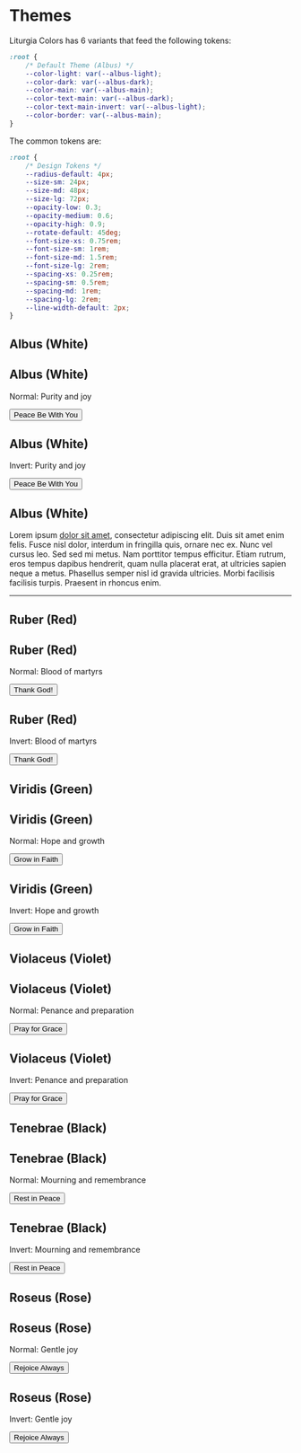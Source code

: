 <link rel="stylesheet" href="https://cdnjs.cloudflare.com/ajax/libs/font-awesome/6.5.1/css/all.min.css">

# Themes

Liturgia Colors has 6 variants that feed the following tokens:

```css
:root {
    /* Default Theme (Albus) */
    --color-light: var(--albus-light);
    --color-dark: var(--albus-dark);
    --color-main: var(--albus-main);
    --color-text-main: var(--albus-dark);
    --color-text-main-invert: var(--albus-light);
    --color-border: var(--albus-main);
}
```

The common tokens are:
```css
:root {
    /* Design Tokens */
    --radius-default: 4px;
    --size-sm: 24px;
    --size-md: 48px;
    --size-lg: 72px;
    --opacity-low: 0.3;
    --opacity-medium: 0.6;
    --opacity-high: 0.9;
    --rotate-default: 45deg;
    --font-size-xs: 0.75rem;
    --font-size-sm: 1rem;
    --font-size-md: 1.5rem;
    --font-size-lg: 2rem;
    --spacing-xs: 0.25rem;
    --spacing-sm: 0.5rem;
    --spacing-md: 1rem;
    --spacing-lg: 2rem;
    --line-width-default: 2px;
}
```

## Albus (White)
<section class="liturgia-mode albus-mode">
  <div class="demo-container">
    <div class="demo-box">
      <h1>Albus (White)</h1>
      <p>Normal: Purity and joy</p>
      <button><i class="fa-solid fa-dove"></i> Peace Be With You</button>
    </div>
    <div class="demo-box dark">
      <h1>Albus (White)</h1>
      <p>Invert: Purity and joy</p>
      <button><i class="fa-solid fa-dove"></i> Peace Be With You</button>
    </div>
    <div class="demo-box prose prose-lg bg-light">
      <h1>Albus (White)</h1>
      <p>Lorem ipsum <a href="#">dolor sit amet</a>, consectetur adipiscing elit. Duis sit amet enim felis. Fusce nisl dolor, interdum in fringilla quis, ornare nec ex. Nunc vel cursus leo. Sed sed mi metus. Nam porttitor tempus efficitur. Etiam rutrum, eros tempus dapibus hendrerit, quam nulla placerat erat, at ultricies sapien neque a metus. Phasellus semper nisl id gravida ultricies. Morbi facilisis facilisis turpis. Praesent in rhoncus enim.</p>
        <hr>
    </div>
  </div>
</section>

## Ruber (Red)
<section class="liturgia-mode ruber-mode">
  <div class="demo-container">
    <div class="demo-box">
      <h1>Ruber (Red)</h1>
      <p>Normal: Blood of martyrs</p>
      <button><i class="fa-solid fa-heart"></i> Thank God!</button>
    </div>
    <div class="demo-box invert">
      <h1>Ruber (Red)</h1>
      <p>Invert: Blood of martyrs</p>
      <button><i class="fa-solid fa-heart"></i> Thank God!</button>
    </div>
  </div>
</section>

## Viridis (Green)
<section class="liturgia-mode viridis-mode" style="background: var(--color-gradient);">
  <div class="demo-container">
    <div class="demo-box">
      <h1>Viridis (Green)</h1>
      <p>Normal: Hope and growth</p>
      <button><i class="fa-solid fa-leaf"></i> Grow in Faith</button>
    </div>
    <div class="demo-box invert">
      <h1>Viridis (Green)</h1>
      <p>Invert: Hope and growth</p>
      <button><i class="fa-solid fa-leaf"></i> Grow in Faith</button>
    </div>
  </div>
</section>

## Violaceus (Violet)
<section class="liturgia-mode violaceus-mode" style="background: var(--color-gradient);">
  <div class="demo-container">
    <div class="demo-box">
      <h1>Violaceus (Violet)</h1>
      <p>Normal: Penance and preparation</p>
      <button><i class="fa-solid fa-pray"></i> Pray for Grace</button>
    </div>
    <div class="demo-box invert">
      <h1>Violaceus (Violet)</h1>
      <p>Invert: Penance and preparation</p>
      <button><i class="fa-solid fa-pray"></i> Pray for Grace</button>
    </div>
  </div>
</section>

## Tenebrae (Black)
<section class="liturgia-mode tenebrae-mode" style="background: var(--color-gradient);">
  <div class="demo-container">
    <div class="demo-box">
      <h1>Tenebrae (Black)</h1>
      <p>Normal: Mourning and remembrance</p>
      <button><i class="fa-solid fa-cross"></i> Rest in Peace</button>
    </div>
    <div class="demo-box invert">
      <h1>Tenebrae (Black)</h1>
      <p>Invert: Mourning and remembrance</p>
      <button><i class="fa-solid fa-cross"></i> Rest in Peace</button>
    </div>
  </div>
</section>

## Roseus (Rose)
<section class="liturgia-mode roseus-mode" style="background: var(--color-gradient);">
  <div class="demo-container">
    <div class="demo-box">
      <h1>Roseus (Rose)</h1>
      <p>Normal: Gentle joy</p>
      <button><i class="fa-solid fa-fan"></i> Rejoice Always</button>
    </div>
    <div class="demo-box invert">
      <h1>Roseus (Rose)</h1>
      <p>Invert: Gentle joy</p>
      <button><i class="fa-solid fa-fan"></i> Rejoice Always</button>
    </div>
  </div>
</section>
